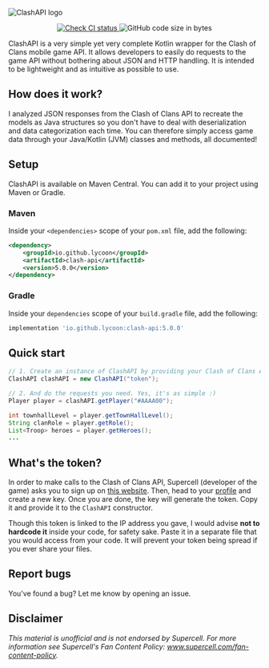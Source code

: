 ![ClashAPI logo](/src/main/resources/logo.png)

<p align="center">
  <a href="https://github.com/Lycoon/clash-api/actions/workflows/check-ci.yml">
    <img alt="Check CI status" src="https://github.com/Lycoon/clash-api/actions/workflows/check-ci.yml/badge.svg?branch=dev">
  </a>
  <img alt="GitHub code size in bytes" src="https://img.shields.io/github/languages/code-size/Lycoon/clash-api">
</p>

ClashAPI is a very simple yet very complete Kotlin wrapper for the Clash of Clans mobile game API. 
It allows developers to easily do requests to the game API without bothering about JSON and HTTP handling.
It is intended to be lightweight and as intuitive as possible to use.

## How does it work?
I analyzed JSON responses from the Clash of Clans API to recreate the models as Java structures so you don't have to deal with deserialization and data categorization each time. You can therefore simply access game data through your Java/Kotlin (JVM) classes and methods, all documented!

## Setup
ClashAPI is available on Maven Central. You can add it to your project using Maven or Gradle.

### Maven
Inside your `<dependencies>` scope of your `pom.xml` file, add the following:
```xml
<dependency>
    <groupId>io.github.lycoon</groupId>
    <artifactId>clash-api</artifactId>
    <version>5.0.0</version>
</dependency>
```

### Gradle
Inside your `dependencies` scope of your `build.gradle` file, add the following:
```gradle
implementation 'io.github.lycoon:clash-api:5.0.0'
```

## Quick start
```java
// 1. Create an instance of ClashAPI by providing your Clash of Clans API token to the constructor
ClashAPI clashAPI = new ClashAPI("token");

// 2. And do the requests you need. Yes, it's as simple :)
Player player = clashAPI.getPlayer("#AAAA00");

int townhallLevel = player.getTownHallLevel();
String clanRole = player.getRole();
List<Troop> heroes = player.getHeroes();
...
```

## What's the token?
In order to make calls to the Clash of Clans API, Supercell (developer of the game) asks you to sign up on [this website](https://developer.clashofclans.com/#/register). Then, head to your [profile](https://developer.clashofclans.com/#/account) and create a new key. Once you are done, the key will generate the token. Copy it and provide it to the `ClashAPI` constructor.

Though this token is linked to the IP address you gave, I would advise **not to hardcode it** inside your code, for safety sake. Paste it in a separate file that you would access from your code. It will prevent your token being spread if you ever share your files.

## Report bugs
You've found a bug? Let me know by opening an issue. 

## Disclaimer
*This material is unofficial and is not endorsed by Supercell. For more information see Supercell's Fan Content Policy: www.supercell.com/fan-content-policy.*
